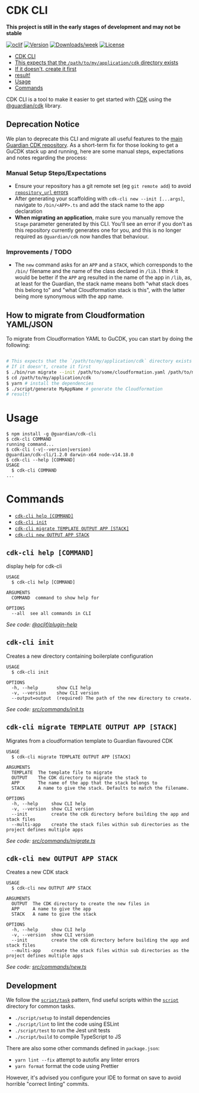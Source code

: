 # CDK CLI

**This project is still in the early stages of development and may not be stable**

[![oclif](https://img.shields.io/badge/cli-oclif-brightgreen.svg)](https://oclif.io)
[![Version](https://img.shields.io/npm/v/cdk-cli.svg)](https://npmjs.org/package/cdk-cli)
[![Downloads/week](https://img.shields.io/npm/dw/cdk-cli.svg)](https://npmjs.org/package/cdk-cli)
[![License](https://img.shields.io/npm/l/cdk-cli.svg)](https://github.com/guardian/cdk-cli/blob/master/package.json)

<!-- toc -->
* [CDK CLI](#cdk-cli)
* [This expects that the `/path/to/my/application/cdk` directory exists](#this-expects-that-the-pathtomyapplicationcdk-directory-exists)
* [If it doesn't, create it first](#if-it-doesnt-create-it-first)
* [result!](#result)
* [Usage](#usage)
* [Commands](#commands)
<!-- tocstop -->

CDK CLI is a tool to make it easier to get started with [CDK](https://github.com/aws/aws-cdk) using the [@guardian/cdk](https://github.com/guardian/cdk) library.

## Deprecation Notice

We plan to deprecate this CLI and migrate all useful features to the [main Guardian CDK repository](https://github.com/guardian/cdk).
As a short-term fix for those looking to get a GuCDK stack up and running, here are some manual steps, expectations and notes regarding the process:

### Manual Setup Steps/Expectations

* Ensure your repository has a git remote set (eg `git remote add`) to avoid [`repository_url` errors](https://github.com/guardian/cdk/blob/eed6bfab79d62406b7ee08eee56eddbdf41d6987/src/constructs/core/stack.ts#L149)
* After generating your scaffolding with `cdk-cli new --init [...args]`, navigate to `/bin/<APP>.ts` and add the stack name to the app declaration
* **When migrating an application**, make sure you manually remove the `Stage` parameter generated by this CLI. You'll see an error if you don't as this repository currently generates one for you, and this is no longer required as `@guardian/cdk` now handles that behaviour.

### Improvements / TODO

* The `new` command asks for an `APP` and a `STACK`, which corresponds to the `/bin/` filename and the name of the class declared in `/lib`.
  I think it would be better if the `APP` arg resulted in the name of the app in `/lib`, as, at least for the Guardian, the stack name means both "what stack does this belong to" and "what Cloudformation stack is this",
  with the latter being more synonymous with the app name.


## How to migrate from Cloudformation YAML/JSON

To migrate from Cloudformation YAML to GuCDK, you can start by doing the following:

```bash

# This expects that the `/path/to/my/application/cdk` directory exists
# If it doesn't, create it first
$ ./bin/run migrate --init /path/to/some/cloudformation.yaml /path/to/my/application/cdk MyAppName
$ cd /path/to/my/application/cdk
$ yarn # install the dependencies
$ ./script/generate MyAppName # generate the Cloudformation
# result!
```

# Usage

<!-- usage -->
```sh-session
$ npm install -g @guardian/cdk-cli
$ cdk-cli COMMAND
running command...
$ cdk-cli (-v|--version|version)
@guardian/cdk-cli/1.2.0 darwin-x64 node-v14.18.0
$ cdk-cli --help [COMMAND]
USAGE
  $ cdk-cli COMMAND
...
```
<!-- usagestop -->

# Commands

<!-- commands -->
* [`cdk-cli help [COMMAND]`](#cdk-cli-help-command)
* [`cdk-cli init`](#cdk-cli-init)
* [`cdk-cli migrate TEMPLATE OUTPUT APP [STACK]`](#cdk-cli-migrate-template-output-app-stack)
* [`cdk-cli new OUTPUT APP STACK`](#cdk-cli-new-output-app-stack)

## `cdk-cli help [COMMAND]`

display help for cdk-cli

```
USAGE
  $ cdk-cli help [COMMAND]

ARGUMENTS
  COMMAND  command to show help for

OPTIONS
  --all  see all commands in CLI
```

_See code: [@oclif/plugin-help](https://github.com/oclif/plugin-help/blob/v3.2.4/src/commands/help.ts)_

## `cdk-cli init`

Creates a new directory containing boilerplate configuration

```
USAGE
  $ cdk-cli init

OPTIONS
  -h, --help       show CLI help
  -v, --version    show CLI version
  --output=output  (required) The path of the new directory to create.
```

_See code: [src/commands/init.ts](https://github.com/guardian/cdk-cli/blob/v1.2.0/src/commands/init.ts)_

## `cdk-cli migrate TEMPLATE OUTPUT APP [STACK]`

Migrates from a cloudformation template to Guardian flavoured CDK

```
USAGE
  $ cdk-cli migrate TEMPLATE OUTPUT APP [STACK]

ARGUMENTS
  TEMPLATE  The template file to migrate
  OUTPUT    The CDK directory to migrate the stack to
  APP       The name of the app that the stack belongs to
  STACK     A name to give the stack. Defaults to match the filename.

OPTIONS
  -h, --help     show CLI help
  -v, --version  show CLI version
  --init         create the cdk directory before building the app and stack files
  --multi-app    create the stack files within sub directories as the project defines multiple apps
```

_See code: [src/commands/migrate.ts](https://github.com/guardian/cdk-cli/blob/v1.2.0/src/commands/migrate.ts)_

## `cdk-cli new OUTPUT APP STACK`

Creates a new CDK stack

```
USAGE
  $ cdk-cli new OUTPUT APP STACK

ARGUMENTS
  OUTPUT  The CDK directory to create the new files in
  APP     A name to give the app
  STACK   A name to give the stack

OPTIONS
  -h, --help     show CLI help
  -v, --version  show CLI version
  --init         create the cdk directory before building the app and stack files
  --multi-app    create the stack files within sub directories as the project defines multiple apps
```

_See code: [src/commands/new.ts](https://github.com/guardian/cdk-cli/blob/v1.2.0/src/commands/new.ts)_
<!-- commandsstop -->

## Development

We follow the [`script/task`](https://github.com/github/scripts-to-rule-them-all) pattern,
find useful scripts within the [`script`](./script) directory for common tasks.

- `./script/setup` to install dependencies
- `./script/lint` to lint the code using ESLint
- `./script/test` to run the Jest unit tests
- `./script/build` to compile TypeScript to JS

There are also some other commands defined in `package.json`:

- `yarn lint --fix` attempt to autofix any linter errors
- `yarn format` format the code using Prettier

However, it's advised you configure your IDE to format on save to avoid horrible "correct linting" commits.
